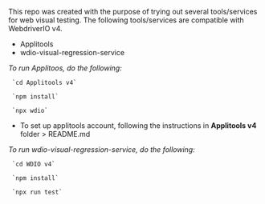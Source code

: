 This repo was created with the purpose of trying out several tools/services for web visual testing. The following tools/services are compatible with WebdriverIO v4.

- Applitools
- wdio-visual-regression-service

*To run Applitoos, do the following:*
```
 `cd Applitools v4`

 `npm install`

 `npx wdio`
 ```

* To set up applitools account, following the instructions in **Applitools v4** folder > README.md

*To run wdio-visual-regression-service, do the following:*
```
 `cd WDIO v4`

 `npm install`

 `npx run test`
 ```
